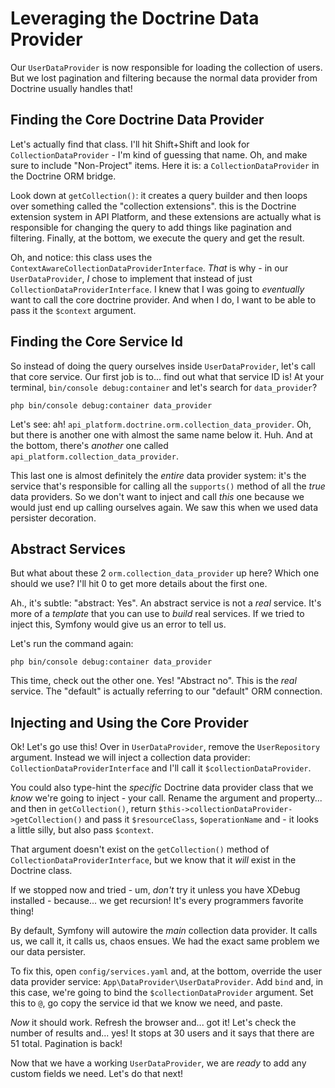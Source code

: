 # Leveraging the Doctrine Data Provider

Our `UserDataProvider` is now responsible for loading the collection of users. But
we lost pagination and filtering because the normal data provider from Doctrine
usually handles that!

## Finding the Core Doctrine Data Provider

Let's actually find that class. I'll hit Shift+Shift and look for
`CollectionDataProvider` - I'm kind of guessing that name. Oh, and make sure to
include "Non-Project" items. Here it is: a `CollectionDataProvider` in the
Doctrine ORM bridge.

Look down at `getCollection()`: it creates a query builder and then loops
over something called the "collection extensions". this is the Doctrine extension
system in API Platform, and these extensions are actually what is responsible
for changing the query to add things like pagination and filtering. Finally, at
the bottom, we execute the query and get the result.

Oh, and notice: this class uses the `ContextAwareCollectionDataProviderInterface`.
*That* is why - in our `UserDataProvider`, *I* chose to implement that instead
of just `CollectionDataProviderInterface`. I knew that I was going to
*eventually* want to call the core doctrine provider. And when I do, I want to
be able to pass it the `$context` argument.

## Finding the Core Service Id

So instead of doing the query ourselves inside `UserDataProvider`, let's call
that core service. Our first job is to... find out what that service ID is! At
your terminal, `bin/console debug:container` and let's search for `data_provider`?

```terminal-silent
php bin/console debug:container data_provider
```

Let's see: ah! `api_platform.doctrine.orm.collection_data_provider`. Oh, but
there is another one with almost the same name below it. Huh. And at the bottom,
there's *another* one called `api_platform.collection_data_provider`.

This last one is almost definitely the *entire* data provider system: it's the
service that's responsible for calling all the `supports()` method of all the
*true* data providers. So we don't want to inject and call *this* one because we
would just end up calling ourselves again. We saw this when we used data persister
decoration.

## Abstract Services

But what about these 2 `orm.collection_data_provider` up here? Which one should
we use? I'll hit 0 to get more details about the first one.

Ah., it's subtle: "abstract: Yes". An abstract service is not a *real* service.
It's more of a *template* that you can use to *build* real services. If we tried
to inject this, Symfony would give us an error to tell us.

Let's run the command again:

```terminal-silent
php bin/console debug:container data_provider
```

This time, check out the other one. Yes! "Abstract no". This is the *real* service.
The "default" is actually referring to our "default" ORM connection.

## Injecting and Using the Core Provider

Ok! Let's go use this! Over in `UserDataProvider`, remove the `UserRepository`
argument. Instead we will inject a collection data provider:
`CollectionDataProviderInterface` and I'll call it `$collectionDataProvider`.

You could also type-hint the *specific* Doctrine data provider class that we
*know* we're going to inject - your call. Rename the argument and property...
and then in `getCollection()`, return
`$this->collectionDataProvider->getCollection()` and pass it `$resourceClass`,
`$operationName` and - it looks a little silly, but also pass `$context`.

That argument doesn't exist on the `getCollection()` method of
`CollectionDataProviderInterface`, but we know that it *will* exist in the
Doctrine class.

If we stopped now and tried - um, *don't* try it unless you have XDebug installed -
because... we get recursion! It's every programmers favorite thing!

By default, Symfony will autowire the *main* collection data provider. It calls
us, we call it, it calls us, chaos ensues. We had the exact same problem we
our data persister.

To fix this, open `config/services.yaml` and, at the bottom, override the user
data provider service: `App\DataProvider\UserDataProvider`. Add `bind` and, in
this case, we're going to bind the `$collectionDataProvider` argument. Set this
to `@`, go copy the service id that we know we need, and paste.

*Now* it should work. Refresh the browser and... got it! Let's check the number
of results and... yes! It stops at 30 users and it says that there are 51 total.
Pagination is back!

Now that we have a working `UserDataProvider`, we are *ready* to add any custom
fields we need. Let's do that next!
